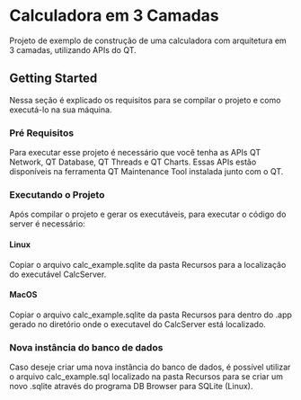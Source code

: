 # Calculadora em 3 Camadas

Projeto de exemplo de construção de uma calculadora com arquitetura em 3 camadas, utilizando APIs do QT. 

## Getting Started

Nessa seção é explicado os requisitos para se compilar o projeto e como executá-lo na sua máquina.

### Pré Requisitos

Para executar esse projeto é necessário que você tenha as APIs QT Network, QT Database, QT Threads e QT Charts.
Essas APIs estão disponíveis na ferramenta QT Maintenance Tool instalada junto com o QT.

### Executando o Projeto

Após compilar o projeto e gerar os executáveis, para executar o código do server é necessário:

#### Linux
Copiar o arquivo calc_example.sqlite da pasta Recursos para a localização do executável CalcServer. 

#### MacOS
Copiar o arquivo calc_example.sqlite da pasta Recursos para dentro do .app gerado no diretório onde o executavel do CalcServer está localizado.

### Nova instância do banco de dados

Caso deseje criar uma nova instância do banco de dados, é possível utilizar o arquivo calc_example.sql localizado na pasta Recursos para se criar um novo .sqlite através do programa DB Browser para SQLite (Linux).